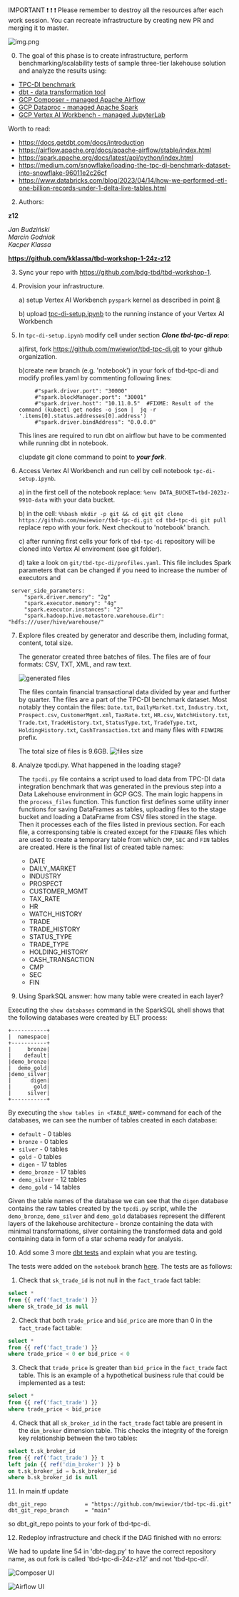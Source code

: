 IMPORTANT ❗ ❗ ❗ Please remember to destroy all the resources after each work session. You can recreate infrastructure by creating new PR and merging it to master.

![img.png](doc/figures/destroy.png)

0. The goal of this phase is to create infrastructure, perform benchmarking/scalability tests of sample three-tier lakehouse solution and analyze the results using:
* [TPC-DI benchmark](https://www.tpc.org/tpcdi/)
* [dbt - data transformation tool](https://www.getdbt.com/)
* [GCP Composer - managed Apache Airflow](https://cloud.google.com/composer?hl=pl)
* [GCP Dataproc - managed Apache Spark](https://spark.apache.org/)
* [GCP Vertex AI Workbench - managed JupyterLab](https://cloud.google.com/vertex-ai-notebooks?hl=pl)

Worth to read:
* https://docs.getdbt.com/docs/introduction
* https://airflow.apache.org/docs/apache-airflow/stable/index.html
* https://spark.apache.org/docs/latest/api/python/index.html
* https://medium.com/snowflake/loading-the-tpc-di-benchmark-dataset-into-snowflake-96011e2c26cf
* https://www.databricks.com/blog/2023/04/14/how-we-performed-etl-one-billion-records-under-1-delta-live-tables.html

2. Authors:

**z12**

*Jan Budziński*  
*Marcin Godniak*  
*Kacper Klassa*  

**https://github.com/kklassa/tbd-workshop-1-24z-z12**

3. Sync your repo with https://github.com/bdg-tbd/tbd-workshop-1.

4. Provision your infrastructure.

    a) setup Vertex AI Workbench `pyspark` kernel as described in point [8](https://github.com/bdg-tbd/tbd-workshop-1/tree/v1.0.32#project-setup)

    b) upload [tpc-di-setup.ipynb](https://github.com/bdg-tbd/tbd-workshop-1/blob/v1.0.36/notebooks/tpc-di-setup.ipynb) to
the running instance of your Vertex AI Workbench

5. In `tpc-di-setup.ipynb` modify cell under section ***Clone tbd-tpc-di repo***:

   a)first, fork https://github.com/mwiewior/tbd-tpc-di.git to your github organization.

   b)create new branch (e.g. 'notebook') in your fork of tbd-tpc-di and modify profiles.yaml by commenting following lines:
   ```
        #"spark.driver.port": "30000"
        #"spark.blockManager.port": "30001"
        #"spark.driver.host": "10.11.0.5"  #FIXME: Result of the command (kubectl get nodes -o json |  jq -r '.items[0].status.addresses[0].address')
        #"spark.driver.bindAddress": "0.0.0.0"
   ```
   This lines are required to run dbt on airflow but have to be commented while running dbt in notebook.

   c)update git clone command to point to ***your fork***.




6. Access Vertex AI Workbench and run cell by cell notebook `tpc-di-setup.ipynb`.

    a) in the first cell of the notebook replace: `%env DATA_BUCKET=tbd-2023z-9910-data` with your data bucket.


   b) in the cell:
         ```%%bash
         mkdir -p git && cd git
         git clone https://github.com/mwiewior/tbd-tpc-di.git
         cd tbd-tpc-di
         git pull
         ```
      replace repo with your fork. Next checkout to 'notebook' branch.

    c) after running first cells your fork of `tbd-tpc-di` repository will be cloned into Vertex AI  enviroment (see git folder).

    d) take a look on `git/tbd-tpc-di/profiles.yaml`. This file includes Spark parameters that can be changed if you need to increase the number of executors and
  ```
   server_side_parameters:
       "spark.driver.memory": "2g"
       "spark.executor.memory": "4g"
       "spark.executor.instances": "2"
       "spark.hadoop.hive.metastore.warehouse.dir": "hdfs:///user/hive/warehouse/"
  ```


7. Explore files created by generator and describe them, including format, content, total size.

   The generator created three batches of files.
   The files are of four formats: CSV, TXT, XML, and raw text.

   ![generated files](doc/figures/generated-files.png)

   The files contain financial transactional data divided by year and further by quarter.
   The files are a part of the TPC-DI benchmark dataset.
   Most notably they contain the files: `Date.txt`, `DailyMarket.txt`, `Industry.txt`, `Prospect.csv`, `CustomerMgmt.xml`, `TaxRate.txt`, `HR.csv`, `WatchHistory.txt`, `Trade.txt`, `TradeHistory.txt`, `StatusType.txt`, `TradeType.txt`, `HoldingHistory.txt`, `CashTransaction.txt` and many files with `FINWIRE` prefix.

   The total size of files is 9.6GB.
   ![files size](doc/figures/files_size_tpc-di.png)

8. Analyze tpcdi.py. What happened in the loading stage?

   The `tpcdi.py` file contains a script used to load data from TPC-DI data integration benchmark that was generated in the previous step into a Data Lakehouse environment in GCP GCS. 
   The main logic happens in the `process_files` function. This function first defines some utility inner functions for saving DataFrames as tables, uploading files to the stage bucket and loading a DataFrame from CSV files stored in the stage. Then it processes each of the files listed in previous section. For each file, a corresponsing table is created except for the `FINWARE` files which are used to create a temporary table from which `CMP`, `SEC` and `FIN` tables are created.
   Here is the final list of created table names:
   - DATE
   - DAILY_MARKET
   - INDUSTRY
   - PROSPECT
   - CUSTOMER_MGMT
   - TAX_RATE
   - HR
   - WATCH_HISTORY
   - TRADE
   - TRADE_HISTORY
   - STATUS_TYPE
   - TRADE_TYPE
   - HOLDING_HISTORY
   - CASH_TRANSACTION
   - CMP
   - SEC
   - FIN

9.  Using SparkSQL answer: how many table were created in each layer?

   Executing the `show databases` command in the SparkSQL shell shows that the following databases were created by ELT process:

   ```
   +-----------+
   |  namespace|
   +-----------+
   |     bronze|
   |    default|
   |demo_bronze|
   |  demo_gold|
   |demo_silver|
   |      digen|
   |       gold|
   |     silver|
   +-----------+
   ```

   By executing the `show tables in <TABLE_NAME>` command for each of the databases, we can see the number of tables created in each database:

   - `default` - 0 tables
   - `bronze` - 0 tables
   - `silver` - 0 tables
   - `gold` - 0 tables
   - `digen` - 17 tables
   - `demo_bronze` - 17 tables
   - `demo_silver` - 12 tables
   - `demo_gold` - 14 tables

   Given the table names of the database we can see that the `digen` database contains the raw tables created by the `tpcdi.py` script, while the `demo_bronze`, `demo_silver` and `demo_gold` databases represent the different layers of the lakehouse architecture - bronze containing the data with minimal transformations, silver containing the transformed data and gold containing data in form of a star schema ready for analysis.

10. Add some 3 more [dbt tests](https://docs.getdbt.com/docs/build/tests) and explain what you are testing. 

   The tests were added on the `notebook` branch [here](https://github.com/kklassa/tbd-tpc-di-24z-z12/tree/notebook/tests). The tests are as follows:

   1. Check that `sk_trade_id` is not null in the `fact_trade` fact table:

   ```sql
   select *
   from {{ ref('fact_trade') }}
   where sk_trade_id is null
   ```

   2. Check that both `trade_price` and `bid_price` are more than 0 in the `fact_trade` fact table:

   ```sql
   select *
   from {{ ref('fact_trade') }}
   where trade_price < 0 or bid_price < 0
   ```

   3. Check that `trade_price` is greater than `bid_price` in the `fact_trade` fact table. This is an example of a hypothetical business rule that could be implemented as a test:

   ```sql
   select *
   from {{ ref('fact_trade') }}
   where trade_price < bid_price
   ```

   4. Check that all `sk_broker_id` in the `fact_trade` fact table are present in the `dim_broker` dimension table. This checks the integrity of the foreign key relationship between the two tables:

   ```sql
   select t.sk_broker_id
   from {{ ref('fact_trade') }} t
   left join {{ ref('dim_broker') }} b
   on t.sk_broker_id = b.sk_broker_id
   where b.sk_broker_id is null
   ```

11. In main.tf update
   ```
   dbt_git_repo            = "https://github.com/mwiewior/tbd-tpc-di.git"
   dbt_git_repo_branch     = "main"
   ```
   so dbt_git_repo points to your fork of tbd-tpc-di.

12. Redeploy infrastructure and check if the DAG finished with no errors:

   We had to update line 54 in 'dbt-dag.py' to have the correct repository name, as out fork is called 'tbd-tpc-di-24z-z12' and not 'tbd-tpc-di'.

   ![Composer UI](doc/figures/composer-dbt-task-success.png)  

   ![Airflow UI](doc/figures/airflowui-dbt-task-success.png)
